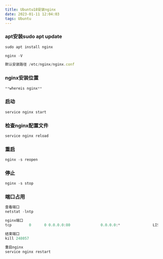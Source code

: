 ```yaml
---
title: Ubuntu18安装nginx
date: 2023-01-11 12:04:03
tags: Ubuntu
---
```


### **apt安装**sudo apt update

```jsx
sudo apt install nginx

nginx -V

默认安装路径 /etc/nginx/nginx.conf
```

### **nginx安装位置**

```jsx
**whereis nginx**
```

### **启动**

```jsx
service nginx start
```

### **检查nginx配置文件**

```jsx
service nginx reload
```

### **重启**

```jsx
nginx -s reopen
```

### **停止**

```jsx
nginx -s stop
```

### 端口占用

```jsx
查看端口
netstat -lntp

nginx端口
tcp        0      0 0.0.0.0:80              0.0.0.0:*               LISTEN      248057/nginx: master

结束端口
kill 248057

重启nginx
service nginx restart

```
